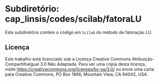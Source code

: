 # Subdiretório: cap_linsis/codes/scilab/fatoraLU

Este subdiretório contém o código em `Scilab` do método de fatoração LU.

## Licença
Este trabalho está licenciado sob a Licença Creative Commons Atribuição-CompartilhaIgual 3.0 Não Adaptada. Para ver uma cópia desta licença, visite https://creativecommons.org/licenses/by-sa/3.0/ ou envie uma carta para Creative Commons, PO Box 1866, Mountain View, CA 94042, USA.
